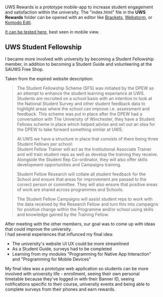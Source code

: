 UWS Rewards is a prototype mobile-app to increase student engagement and satisfaction within the university. The "index.html" file in the __UWS Rewards__ folder can be opened with an editor like [Brackets](http://brackets.io/), [Webstorm](https://www.jetbrains.com/webstorm/), or [Komodo Edit](https://www.activestate.com/komodo-ide/downloads/edit).

[It can be tested here](https://yuchingho.neocities.org/UWS-Rewards-Prototype.html), best seen in mobile view.

## UWS Student Fellowship

I became more involved with university by becoming a Student Fellowship member, in addition to becoming a Student Guide and volunteering at the SAUWS Free Shop.

Taken from the expired website description:
>The Student Fellowship Scheme (SFS) was initiated by the DPEW as an attempt to enhance the student learning experiance at UWS. Students are recruited on a school basis with an intention to look at the National Student Survey and other student feedback data to highlight areas where the school can improve i.e. assessment and feedback. This scheme was put in place after the DPEW had a conversation with The University of Winchester, they have a Student Fellows scheme in place which helped advise and set out an idea for the DPEW to take forward something similar at UWS.
>
> At UWS we have a structure in place that consists of there being three Student Fellows per school:\
> Student Fellow Trainer will act as the Institutional Associate Trainer and will train student reps as well as develop the training they receive. Alongside the Student Rep Co-ordinator, they will also offer skills development opportunities and Campaigns training.
>
> Student Fellow Research will collate all student feedback for the School and ensure that areas for improvement are passed to the correct person or committee. They will also ensure that positive areas of work are shared across programmes and Schools.
>
> The Student Fellow Campaigns will assist student reps to work with the data received by the Research Fellow and turn this into campaigns for positive change within the Programme and/or school using skills and knowledge gained by the Training Fellow.

After meeting with the other members, our goal was to come up with ideas that could improve the university.\
I had several experiences that influnced my final idea:
- The university's website UI UX could be more streamlined
- As a Student Guide, surveys had to be completed
- Learning from my modules "Programming for Native App Interaction" and "Programming for Mobile Devices"

My final idea was a prototype web application so students can be more involved with university life - enrollment, seeing their own personal timetable because they've logged in with their Banner ID, seeing notifications specific to their course, university events and being able to complete surveys from their phones and earn rewards.